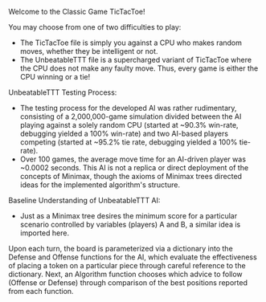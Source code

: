 Welcome to the Classic Game TicTacToe!

You may choose from one of two difficulties to play:
- The TicTacToe file is simply you against a CPU who makes random moves, 
whether they be intelligent or not.
- The UnbeatableTTT file is a supercharged variant of TicTacToe where the CPU does not 
make any faulty move. Thus, every game is either the CPU winning or a tie! 

UnbeatableTTT Testing Process:
- The testing process for the developed AI was rather rudimentary, consisting of a 2,000,000-game simulation divided between the AI playing against a solely random CPU (started at ~90.3% win-rate, debugging yielded a 100% win-rate) and two AI-based players competing (started at ~95.2% tie rate, debugging yielded a 100% tie-rate). 
- Over 100 games, the average move time for an AI-driven player was ~0.0002 seconds. This AI is not a replica or direct deployment of the concepts of Minimax, though the axioms of Minimax trees directed ideas for the implemented algorithm's structure.

Baseline Understanding of UnbeatableTTT AI:
- Just as a Minimax tree desires the minimum score for a particular scenario controlled by variables (players) A and B, a similar idea is imported here.

Upon each turn, the board is parameterized via a dictionary into the Defense and Offense functions for the AI, which evaluate the effectiveness of placing a token on a particular piece through careful reference to the dictionary. Next, an Algorithm function chooses which advice to follow (Offense or Defense) through comparison of the best positions reported from each function.
